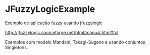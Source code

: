 # JFuzzyLogicExample


Exemplo de aplicação fuzzy usando jfuzzylogic

http://jfuzzylogic.sourceforge.net/html/manual.html#fcl

Exemplos com modelo Mandani, Takagi-Sugeno e usando conjuntos Singletons. 
